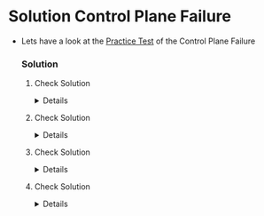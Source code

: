 # Solution Control Plane Failure

- Lets have a look at the [Practice Test](https://kodekloud.com/topic/practice-test-control-plane-failure/) of the Control Plane Failure

    ### Solution

    1. Check Solution

       <details>

        ```
        kubectl get pods -n kube-system
        ```

        ```
        sed -i 's/kube-schedulerrrr/kube-scheduler/g' /etc/kubernetes/manifests/kube-scheduler.yaml
        ```

       </details>

    2. Check Solution

       <details>

        ```
        kubectl scale deploy app --replicas=2
        ```

       </details>

    3. Check Solution

       <details>

        ```
        sed -i 's/controller-manager-XXXX.conf/controller-manager.conf/' /etc/kubernetes/manifests/kube-controller-manager.yaml
        ```

       </details>

    4. Check Solution

       <details>

        ```
        sed -i 's/WRONG-PKI-DIRECTORY/pki/' /etc/kubernetes/manifests/kube-controller-manager.yaml
        ```

       </details>
